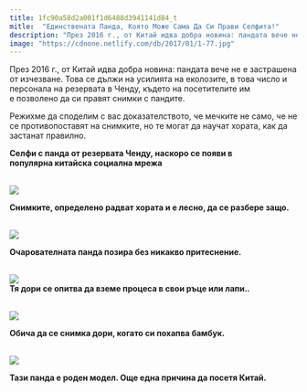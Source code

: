 ```yaml
---
title: 1fc90a58d2a001f1d6488d3941141d84_t
mitle:  "Единствената Панда, Която Може Сама Да Си Прави Селфита!"
description: "През 2016 г., от Китай идва добра новина: пандата вече не е застрашена от изчезване. Това се дължи на усилията на еколозите, в това число и персонала на резервата в Чен"
image: "https://cdnone.netlify.com/db/2017/01/1-77.jpg"
---
```


 <p>През 2016 г., от Китай идва добра новина: пандата вече не е застрашена от изчезване. Това се дължи на усилията на еколозите, в това число и персонала на резервата в Ченду, където на посетителите им е позволено да си правят снимки с пандите.</p>      <p>Режихме да споделим с вас доказателството, че мечките не само, че не се противопоставят на снимките, но те могат да научат хората, как да застанат правилно.</p> <p><strong>Селфи с панда от резервата Ченду, наскоро се появи в популярна китайска социална мрежа</strong></p> <p> <br/><img src="https://cdnone.netlify.com/db/2017/01/1-77.jpg"/><br/></p>      <p> <strong>Снимките, определено радват хората и е лесно, да се разбере защо.</strong></p> <p> <br/><img src="https://cdnone.netlify.com/db/2017/01/2-73.jpg"/><br/></p> <p> <strong>Очарователната панда позира без никакво притеснение.</strong></p> <p> <br/><img src="https://cdnone.netlify.com/db/2017/01/3-73.jpg"/><br/> <strong>Тя дори се опитва да вземе процеса в свои ръце или лапи..</strong></p>      <p> <br/><img src="https://cdnone.netlify.com/db/2017/01/4-71.jpg"/><br/></p> <p> <strong>Обича да се снимка дори, когато си похапва бамбук.</strong></p> <p> <br/><img src="https://cdnone.netlify.com/db/2017/01/5-69.jpg"/><br/></p> <p><strong>Тази панда е роден модел. Още една причина да посетя Китай.</strong></p>       